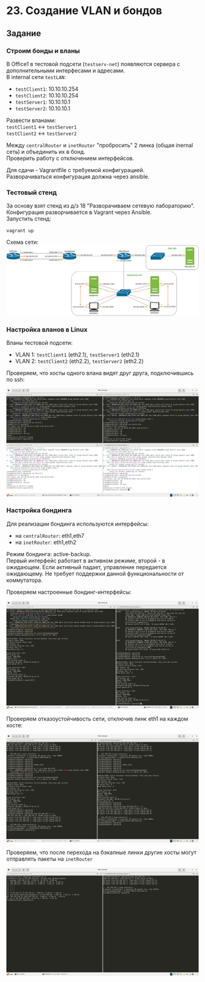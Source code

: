 # 23. Создание VLAN и бондов
## Задание

### Cтроим бонды и вланы

В Office1 в тестовой подсети (`testserv-net`) появляются сервера с дополнительными интерфесами и адресами.  
В internal сети `testLAN`:
- `testClient1`: 10.10.10.254
- `testClient2`: 10.10.10.254
- `testServer1`: 10.10.10.1 
- `testServer2`: 10.10.10.1

Развести вланами:  
`testClient1` <-> `testServer1`  
`testClient2` <-> `testServer2`

Между `centralRouter` и `inetRouter` "пробросить" 2 линка (общая inernal сеть) и объединить их в бонд.   
Проверить работу c отключением интерфейсов.

Для сдачи - Vagrantfile с требуемой конфигурацией.  
Разворачиваться конфигурация должна через ansible.


### Тестовый стенд

За основу взят стенд из д/з 18 "Разворачиваем сетевую лабораторию".   
Конфигурация разворчивается в Vagrant через Ansible.  
Запустить стенд:
```
vagrant up
```
Cхема сети:
![alt text](pics/23-network.png)

### Настройка вланов в Linux

Вланы тестовой подсети:
- VLAN 1: `testClient1` (eth2.1), `testServer1` (eth2.1)
- VLAN 2: `testClient2` (eth2.2), `testServer2` (eth2.2)  

Проверяем, что хосты одного влана видят друг друга, подключившись по ssh:

![alt text](pics/vlan-access.png)

### Настройка бондинга

Для реализации бондинга используются интерфейсы:  
- на `centralRouter`: eth1,eth7
- на `inetRouter`: eth1,eth2  

Режим бондинга: active-backup.   
Первый интерфейс работает в активном режиме, второй - в ожидающем. Если активный падает, управление передается ожидающему. Не требует поддержки данной функциональности от коммутатора.  


Проверяем настроенные бондинг-интерфейсы:  

![alt text](pics/show-if-bond.png)

Проверяем отказоустойчивость сети, отключив линк eth1 на каждом хосте:

![alt text](pics/show-fault-tolerance.png)

Проверяем, что после перехода на бэкапные линки другие хосты могут отправлять пакеты на `inetRouter`

![alt text](pics/show-packet-tracing.png)